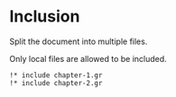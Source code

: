# Inclusion
Split the document into multiple files.

Only local files are allowed to be included.

``` gr
!* include chapter-1.gr
!* include chapter-2.gr
```
